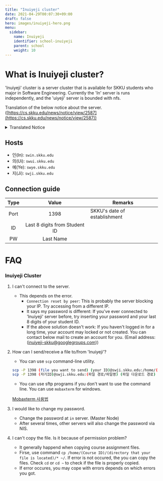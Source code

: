 ```yaml
---
title: "Inuiyeji cluster"
date: 2021-04-29T00:07:30+09:00
draft: false
hero: images/inuiyeji-hero.png
menu:
  sidebar:
    name: Inuiyeji
    identifier: school-inuiyeji
    parent: school
    weight: 10
---
```


# What is Inuiyeji cluster?

'Inuiyeji' cluster is a server cluster that is available for SKKU students who major in Software Engineering. Currently the 'In' server is runs independently, and the 'uiyeji' server is bounded with nfs.

Translation of the below notice about the server. ([https://cs.skku.edu/news/notice/view/2587](https://cs.skku.edu/news/notice/view/2587))

<details>
<summary>Translated Notice</summary>
[Software college's 4-node Linux cluster server setup completed]

4-node Linux cluster server is now available for SW college students.

Students who want to use it can use it freely.

**Hosts:**

```
- swin.skku.edu

- swui.skku.edu

- swye.skku.edu

- swji.skku.edu
```

- SSH Port: 1398 (SKKU's year of establishment)

- ID: Last 8 digits from your student ID

- Password: Last Name


- Others:

1. All accounts are shared by four nodes by NIS.
2. To Change password after login, use the following command: `yppasswd`
3. You can make private homepages by creating a `public_html` directory under the home directory, but due to security concerns, it will be only accessible on campus network. (It is recommended to use this only for html-related classes/courses.)
4. Account related inquiry

- Professor Nam Bum-seok(bnam@skku.edu)
</details>

## Hosts

- 인(In): `swin.skku.edu`
- 의(Ui): `swui.skku.edu`
- 예(Ye): `swye.skku.edu`
- 지(Ji): `swji.skku.edu`

## Connection guide

| Type |   Value    | Remarks                                                                                                        |
| :--: | :--------: | -------------------------------------------------------------------------------------------------------------- |
| Port |    1398    | SKKU's date of establishment                                                                                   |
|  ID  | Last 8 digits from Student ID |                                                                                                        |
|  PW  | Last Name  |  |

# FAQ

### Inuiyeji Cluster

1. I can't connect to the server.
   - This depends on the error.
     - `Connection reset by peer`: This is probably the server blocking your IP. Try accessing from a different IP.
     - It says my password is different: If you've ever connected to 'Inuiyeji' server before, try inserting your password and your last 8 digits of your student ID.
     - If the above solution doesn't work: If you haven't logged in for a long time, your account may locked or not created. You can contact below mail to create an account for you. (Email address: ([inuiyeji-skku@googlegroups.com](mailto:inuiyeji-skku@googlegroups.com)))

2. How can I send/receive a file to/from 'Inuiyeji'?

   - You can use `scp` command-line utility.

   ```sh
   scp -P 1398 (file you want to send) (your ID)@swji.skku.edu:/home/(your ID)/(Directory you want the file sent to)
   scp -P 1398 (자기ID)@swji.skku.edu:(파일 경로/파일명) (파일 다운로드 경로)
   ```

   - You can use sftp programs if you don't want to use the command line. You can use `mobaxterm` for windows.

   [Mobaxterm 사용법](https://skkuoverflow.com/posts/mobaxterm/)

3. I would like to change my password.
   - Change the password at `in` server. (Master Node)
   - After several times, other servers will also change the password via NIS.

4. I can't copy the file. Is it because of permission problem?
   -  It generally happend when copying course assignment files.
   -  Firse, use command `cp /home/(Course ID)/(directory that your file is located)/* ~/`. If error is not occured, the you can copy the files. Check `cd` or `cd ~` to check if the file is properly copied.
   -  If error occures, you may cope with errors depends on which errors you got.